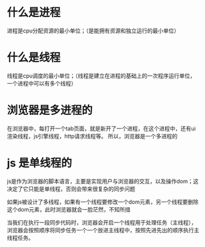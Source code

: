 # 什么是进程

进程是cpu分配资源的最小单位；（是能拥有资源和独立运行的最小单位）


# 什么是线程

线程是cpu调度的最小单位；（线程是建立在进程的基础上的一次程序运行单位，一个进程中可以有多个线程）


# 浏览器是多进程的

在浏览器中，每打开一个tab页面，就是新开了一个进程，在这个进程中，还有ui渲染线程，js引擎线程，http请求线程等。 所以，浏览器是一个多进程的


# js 是单线程的

js是作为浏览器的脚本语言，主要是实现用户与浏览器的交互，以及操作dom；这决定了它只能是单线程，否则会带来很复杂的同步问题

如果js被设计了多线程，如果有一个线程要修改一个dom元素，另一个线程要删除这个dom元素，此时浏览器就会一脸茫然，不知所措

当我们在执行一段同步代码时，浏览器会开启一个线程用于处理任务（主线程），浏览器会按照顺序将同步任务一个一个放进主线程中，按照先进先出的顺序执行主线程任务。

